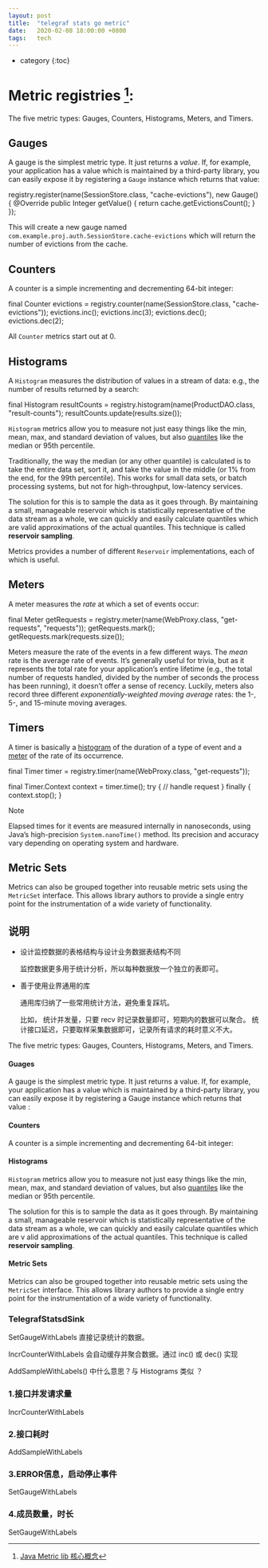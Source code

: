 ```yaml
---
layout: post
title:  "telegraf stats go metric"
date:   2020-02-08 18:00:00 +0800
tags:   tech
---
```


* category
{:toc}




# Metric registries [^JavaMetric]:
The five metric types: Gauges, Counters, Histograms, Meters, and Timers.


## Gauges

A gauge is the simplest metric type. It just returns a  _value_. If, for example, your application has a value which is maintained by a third-party library, you can easily expose it by registering a  `Gauge`  instance which returns that value:

registry.register(name(SessionStore.class, "cache-evictions"), new Gauge<Integer>() {
    @Override
    public Integer getValue() {
        return cache.getEvictionsCount();
    }
});

This will create a new gauge named  `com.example.proj.auth.SessionStore.cache-evictions`  which will return the number of evictions from the cache.


## Counters

A counter is a simple incrementing and decrementing 64-bit integer:

final Counter evictions = registry.counter(name(SessionStore.class, "cache-evictions"));
evictions.inc();
evictions.inc(3);
evictions.dec();
evictions.dec(2);

All  `Counter`  metrics start out at 0.


## Histograms

A  `Histogram`  measures the distribution of values in a stream of data: e.g., the number of results returned by a search:

final Histogram resultCounts = registry.histogram(name(ProductDAO.class, "result-counts");
resultCounts.update(results.size());

`Histogram`  metrics allow you to measure not just easy things like the min, mean, max, and standard deviation of values, but also  [quantiles](http://en.wikipedia.org/wiki/Quantile)  like the median or 95th percentile.

Traditionally, the way the median (or any other quantile) is calculated is to take the entire data set, sort it, and take the value in the middle (or 1% from the end, for the 99th percentile). This works for small data sets, or batch processing systems, but not for high-throughput, low-latency services.

The solution for this is to sample the data as it goes through. By maintaining a small, manageable reservoir which is statistically representative of the data stream as a whole, we can quickly and easily calculate quantiles which are valid approximations of the actual quantiles. This technique is called  **reservoir sampling**.

Metrics provides a number of different  `Reservoir`  implementations, each of which is useful.


## Meters

A meter measures the  _rate_  at which a set of events occur:

final Meter getRequests = registry.meter(name(WebProxy.class, "get-requests", "requests"));
getRequests.mark();
getRequests.mark(requests.size());

Meters measure the rate of the events in a few different ways. The  _mean_  rate is the average rate of events. It’s generally useful for trivia, but as it represents the total rate for your application’s entire lifetime (e.g., the total number of requests handled, divided by the number of seconds the process has been running), it doesn’t offer a sense of recency. Luckily, meters also record three different  _exponentially-weighted moving average_  rates: the 1-, 5-, and 15-minute moving averages.


## Timers

A timer is basically a  [histogram](https://metrics.dropwizard.io/4.1.1/manual/core.html#man-core-histograms)  of the duration of a type of event and a  [meter](https://metrics.dropwizard.io/4.1.1/manual/core.html#man-core-meters)  of the rate of its occurrence.

final Timer timer = registry.timer(name(WebProxy.class, "get-requests"));

final Timer.Context context = timer.time();
try {
    // handle request
} finally {
    context.stop();
}

Note

Elapsed times for it events are measured internally in nanoseconds, using Java’s high-precision  `System.nanoTime()`  method. Its precision and accuracy vary depending on operating system and hardware.


## Metric Sets

Metrics can also be grouped together into reusable metric sets using the  `MetricSet`  interface. This allows library authors to provide a single entry point for the instrumentation of a wide variety of functionality.



## 说明

- 设计监控数据的表格结构与设计业务数据表结构不同

  监控数据更多用于统计分析，所以每种数据放一个独立的表即可。

- 善于使用业界通用的库

  通用库归纳了一些常用统计方法，避免重复踩坑。

  比如， 
  统计并发量，只要 recv 时记录数量即可，短期内的数据可以聚合。
  统计接口延迟，只要取样采集数据即可，记录所有请求的耗时意义不大。



The five metric types: Gauges, Counters, Histograms, Meters, and Timers.

#### Guages
A gauge is the simplest metric type. It just returns a value. If, for example, your application has a value which is maintained by a third-party library, you can easily expose it by registering a Gauge instance which returns that value
:

#### Counters
A counter is a simple incrementing and decrementing 64-bit integer:

#### Histograms

`Histogram`  metrics allow you to measure not just easy things like the min, mean, max, and standard deviation of values, but also  [quantiles](http://en.wikipedia.org/wiki/Quantile)  like the median or 95th percentile.

The solution for this is to sample the data as it goes through. By maintaining a small, manageable reservoir which is statistically representative of the data stream as a whole, we can quickly and easily calculate quantiles which are v
alid approximations of the actual quantiles. This technique is called  **reservoir sampling**.

#### Metric Sets

Metrics can also be grouped together into reusable metric sets using the  `MetricSet`  interface. This allows library authors to provide a single entry point for the instrumentation of a wide variety of functionality.


### TelegrafStatsdSink

SetGaugeWithLabels 直接记录统计的数据。

IncrCounterWithLabels 会自动缓存并聚合数据。通过 inc() 或 dec() 实现

AddSampleWithLabels() 中什么意思？与 Histograms 类似 ？



### 1.接口并发请求量

IncrCounterWithLabels

### 2.接口耗时

AddSampleWithLabels

### 3.ERROR信息，启动停止事件

SetGaugeWithLabels

### 4.成员数量，时长

SetGaugeWithLabels




[^JavaMetric]:[Java Metric lib 核心概念](https://metrics.dropwizard.io/4.1.1/manual/core.html)

